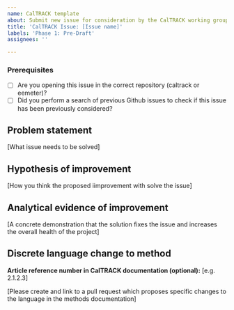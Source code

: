 ```yaml
---
name: CalTRACK template
about: Submit new issue for consideration by the CalTRACK working group.
title: 'CalTRACK Issue: [Issue name]'
labels: 'Phase 1: Pre-Draft'
assignees: ''

---
```


### Prerequisites

* [ ] Are you opening this issue in the correct repository (caltrack or eemeter)?
* [ ] Did you perform a search of previous Github issues to check if this issue has been previously considered?

## Problem statement

[What issue needs to be solved]

## Hypothesis of improvement

[How you think the proposed iimprovement with solve the issue]

## Analytical evidence of improvement

[A concrete demonstration that the solution fixes the issue and increases the overall health of the project]

## Discrete language change to method

**Article reference number in CalTRACK documentation (optional):** [e.g. 2.1.2.3]

[Please create and link to a pull request which proposes specific changes to the language in the methods documentation]
